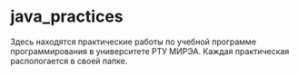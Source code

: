 # java_practices

Здесь находятся практические работы по учебной программе программирования в университете РТУ МИРЭА. 
Каждая практическая распологается в своей папке.
